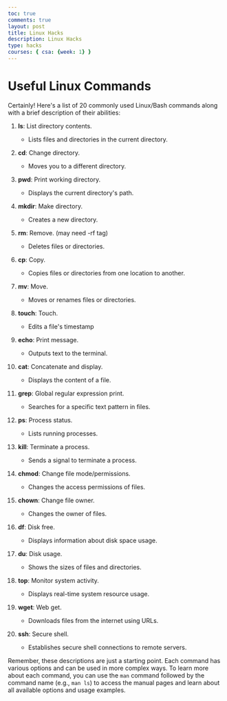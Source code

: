 ```yaml
---
toc: true
comments: true
layout: post
title: Linux Hacks
description: Linux Hacks
type: hacks
courses: { csa: {week: 1} }
---
```


# Useful Linux Commands

Certainly! Here's a list of 20 commonly used Linux/Bash commands along with a brief description of their abilities:

1. **ls**: List directory contents.
   - Lists files and directories in the current directory.

2. **cd**: Change directory.
   - Moves you to a different directory.

3. **pwd**: Print working directory.
   - Displays the current directory's path.

4. **mkdir**: Make directory.
   - Creates a new directory.

5. **rm**: Remove. (may need -rf tag)
   - Deletes files or directories.
   
6. **cp**: Copy.
   - Copies files or directories from one location to another.

7. **mv**: Move.
   - Moves or renames files or directories.

8. **touch**: Touch.
   - Edits a file's timestamp

9. **echo**: Print message.
   - Outputs text to the terminal.

10. **cat**: Concatenate and display.
    - Displays the content of a file.

11. **grep**: Global regular expression print.
    - Searches for a specific text pattern in files.

12. **ps**: Process status.
    - Lists running processes.

13. **kill**: Terminate a process.
    - Sends a signal to terminate a process.

14. **chmod**: Change file mode/permissions.
    - Changes the access permissions of files.

15. **chown**: Change file owner.
    - Changes the owner of files.

16. **df**: Disk free.
    - Displays information about disk space usage.

17. **du**: Disk usage.
    - Shows the sizes of files and directories.

18. **top**: Monitor system activity.
    - Displays real-time system resource usage.

19. **wget**: Web get.
    - Downloads files from the internet using URLs.

20. **ssh**: Secure shell.
    - Establishes secure shell connections to remote servers.

Remember, these descriptions are just a starting point. Each command has various options and can be used in more complex ways. To learn more about each command, you can use the `man` command followed by the command name (e.g., `man ls`) to access the manual pages and learn about all available options and usage examples.